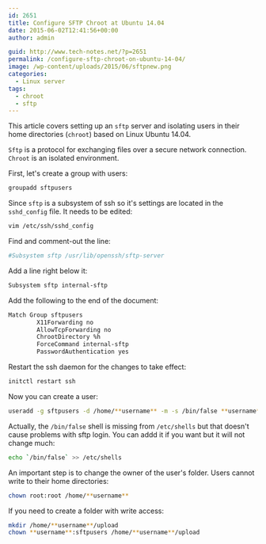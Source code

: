 ```yaml
---
id: 2651
title: Configure SFTP Chroot at Ubuntu 14.04
date: 2015-06-02T12:41:56+00:00
author: admin

guid: http://www.tech-notes.net/?p=2651
permalink: /configure-sftp-chroot-on-ubuntu-14-04/
image: /wp-content/uploads/2015/06/sftpnew.png
categories:
  - Linux server
tags:
  - chroot
  - sftp
---
```

This article covers setting up an `sftp` server and isolating users in their home directories (`chroot`) based on Linux Ubuntu 14.04.

`Sftp` is a protocol for exchanging files over a secure network connection.
`Chroot` is an isolated environment.

First, let's create a group with users:
```bash
groupadd sftpusers
```

Since `sftp` is a subsystem of ssh so it's settings are located in the `sshd_config` file. It needs to be edited:
```bash
vim /etc/ssh/sshd_config
```

Find and comment-out the line:
```bash
#Subsystem sftp /usr/lib/openssh/sftp-server
```

Add a line right below it:
```bash
Subsystem sftp internal-sftp
```

Add the following to the end of the document:
```bash
Match Group sftpusers
        X11Forwarding no
        AllowTcpForwarding no
        ChrootDirectory %h
        ForceCommand internal-sftp
        PasswordAuthentication yes
```

Restart the ssh daemon for the changes to take effect:
```bash
initctl restart ssh
```

Now you can create a user:
```bash
useradd -g sftpusers -d /home/**username** -m -s /bin/false **username**
```

Actually, the `/bin/false` shell is missing from `/etc/shells` but that doesn't cause problems with sftp login. You can addd it if you want but it will not change much:
```bash
echo `/bin/false` >> /etc/shells
```

An important step is to change the owner of the user's folder. Users cannot write to their home directories:
```bash
chown root:root /home/**username**
```

If you need to create a folder with write access:
```bash
mkdir /home/**username**/upload
chown **username**:sftpusers /home/**username**/upload
```
